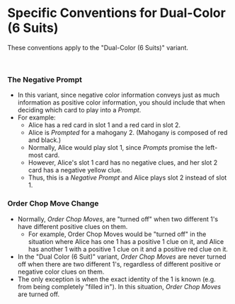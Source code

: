 # Specific Conventions for Dual-Color (6 Suits)

These conventions apply to the "Dual-Color (6 Suits)" variant.

<br />

### The Negative Prompt

- In this variant, since negative color information conveys just as much information as positive color information, you should include that when deciding which card to play into a *Prompt*.
- For example:
  - Alice has a red card in slot 1 and a red card in slot 2.
  - Alice is *Prompted* for a mahogany 2. (Mahogany is composed of red and black.)
  - Normally, Alice would play slot 1, since *Prompts* promise the left-most card.
  - However, Alice's slot 1 card has no negative clues, and her slot 2 card has a negative yellow clue.
  - Thus, this is a *Negative Prompt* and Alice plays slot 2 instead of slot 1.

### Order Chop Move Change

- Normally, *Order Chop Moves*, are "turned off" when two different 1's have different positive clues on them.
  - For example, Order Chop Moves would be "turned off" in the situation where Alice has one 1 has a positive 1 clue on it, and Alice has another 1 with a positive 1 clue on it and a positive red clue on it.
- In the "Dual Color (6 Suit)" variant, *Order Chop Moves* are never turned off when there are two different 1's, regardless of different positive or negative color clues on them.
- The only exception is when the exact identity of the 1 is known (e.g. from being completely "filled in"). In this situation, *Order Chop Moves* are turned off.
